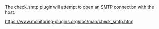 The check_smtp plugin will attempt to open an SMTP connection with the host.

   
https://www.monitoring-plugins.org/doc/man/check_smtp.html
